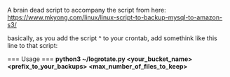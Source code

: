 A brain dead script to accompany the script from here:
https://www.mkyong.com/linux/linux-script-to-backup-mysql-to-amazon-s3/

basically, as you add the script ^ to your crontab, add somethink like this line to that script:

=== Usage ===
**python3 ~/logrotate.py <your_bucket_name> <prefix_to_your_backups> <max_number_of_files_to_keep>**
